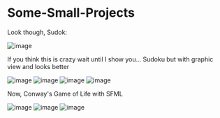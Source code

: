 # Some-Small-Projects

Look though, Sudok:

![image](https://github.com/Aschii6/Some-Small-Projects/assets/120491549/5c5ce651-6a9c-4918-83b7-7ede261c095f)

If you think this is crazy wait until I show you...
Sudoku but with graphic view and looks better

![image](https://github.com/Aschii6/Some-Small-Projects/assets/120491549/0390b30b-9be5-43c2-9972-7ac8278f2e9c)
![image](https://github.com/Aschii6/Some-Small-Projects/assets/120491549/1c02178a-fed9-4e73-98eb-5c3797eb9882)
![image](https://github.com/Aschii6/Some-Small-Projects/assets/120491549/93f3742c-e4c3-4ffd-ab55-19ff9e1457b9)
![image](https://github.com/Aschii6/Some-Small-Projects/assets/120491549/3c018b0d-e0b8-4836-adfd-6d1ba66e026e)

Now, Conway's Game of Life with SFML

![image](https://github.com/Aschii6/Some-Small-Projects/assets/120491549/512dad17-f96b-43e8-8e77-12dadf99ad9c)
![image](https://github.com/Aschii6/Some-Small-Projects/assets/120491549/2f251d7f-8318-47e7-b4b6-7bf8ae4498e8)
![image](https://github.com/Aschii6/Some-Small-Projects/assets/120491549/9cea4c7b-c8f5-43e1-af2f-37b5b4f6c283)

